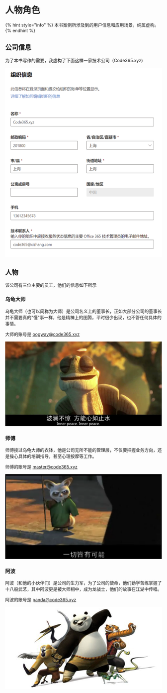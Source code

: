 # 人物角色

{% hint style="info" %}
本书案例所涉及到的用户信息和应用场景，纯属虚构。
{% endhint %}

## 公司信息

为了本书写作的需要，我虚构了下面这样一家技术公司（Code365.xyz\)

![](../.gitbook/assets/image%20%282%29.png)

## 人物

该公司有三位主要的员工，他们的信息如下所示

### 乌龟大师

乌龟大师（也可以简称为大师）是公司名义上的董事长，正如大部分公司的董事长并不需要真的"懂"事一样，他是精神上的图腾，平时很少出现，也不管任何具体的事情。

大师的账号是 oogway@code365.xyz

![](../.gitbook/assets/image%20%283%29.png)



### 师傅

师傅接过乌龟大师的衣钵，他是公司无所不能的管理层，不仅要把握业务方向，还是操心具体的培训指导，甚至心理按摩等工作。

师傅的账号是 master@code365.xyz

![](../.gitbook/assets/image%20%284%29.png)



### 阿波

阿波（和他的小伙伴们）是公司的生力军，为了公司的使命，他们勤学苦练掌握了十八般武艺，其中阿波更是被大师相中，成为龙战士，他们的故事在江湖中传唱。

阿波的账号是 panda@code365.xyz

![](../.gitbook/assets/image%20%289%29.png)




